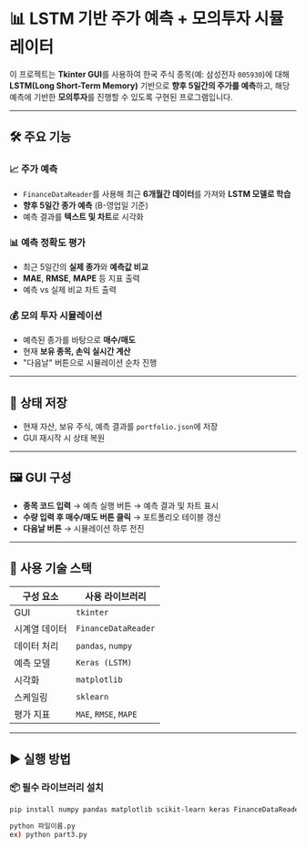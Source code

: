 # 📊 LSTM 기반 주가 예측 + 모의투자 시뮬레이터

이 프로젝트는 **Tkinter GUI**를 사용하여 한국 주식 종목(예: 삼성전자 `005930`)에 대해 **LSTM(Long Short-Term Memory)** 기반으로 **향후 5일간의 주가를 예측**하고, 해당 예측에 기반한 **모의투자**를 진행할 수 있도록 구현된 프로그램입니다.

---

## 🛠 주요 기능

### 📈 주가 예측
- `FinanceDataReader`를 사용해 최근 **6개월간 데이터**를 가져와 **LSTM 모델로 학습**
- **향후 5일간 종가 예측** (B-영업일 기준)
- 예측 결과를 **텍스트 및 차트**로 시각화

### 📊 예측 정확도 평가
- 최근 5일간의 **실제 종가**와 **예측값 비교**
- **MAE**, **RMSE**, **MAPE** 등 지표 출력
- 예측 vs 실제 비교 차트 출력

### 💰 모의 투자 시뮬레이션
- 예측된 종가를 바탕으로 **매수/매도**
- 현재 **보유 종목, 손익 실시간 계산**
- "다음날" 버튼으로 시뮬레이션 순차 진행

---

## 💾 상태 저장
- 현재 자산, 보유 주식, 예측 결과를 `portfolio.json`에 저장
- GUI 재시작 시 상태 복원

---

## 🖼 GUI 구성

- **종목 코드 입력** → 예측 실행 버튼 → 예측 결과 및 차트 표시  
- **수량 입력 후 매수/매도 버튼 클릭** → 포트폴리오 테이블 갱신  
- **다음날 버튼** → 시뮬레이션 하루 전진

---

## 🧱 사용 기술 스택

| 구성 요소    | 사용 라이브러리          |
|------------|-----------------------|
| GUI        | `tkinter`             |
| 시계열 데이터 | `FinanceDataReader`     |
| 데이터 처리 | `pandas`, `numpy`      |
| 예측 모델   | `Keras (LSTM)`        |
| 시각화     | `matplotlib`          |
| 스케일링    | `sklearn`             |
| 평가 지표   | `MAE`, `RMSE`, `MAPE` |

---

## ▶ 실행 방법

### 📦 필수 라이브러리 설치
```bash
pip install numpy pandas matplotlib scikit-learn keras FinanceDataReader

python 파일이름.py
ex) python part3.py
